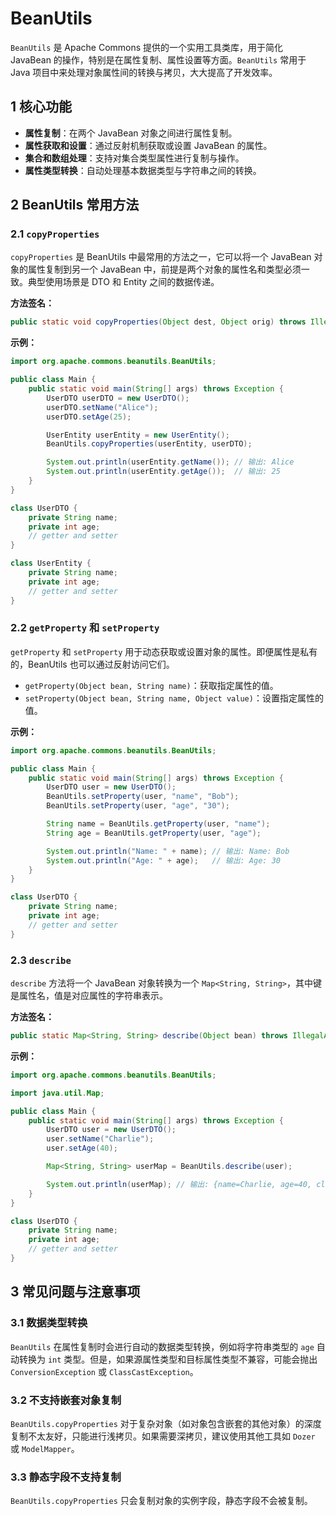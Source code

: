 # BeanUtils

`BeanUtils` 是 Apache Commons 提供的一个实用工具类库，用于简化 JavaBean 的操作，特别是在属性复制、属性设置等方面。`BeanUtils` 常用于 Java 项目中来处理对象属性间的转换与拷贝，大大提高了开发效率。

## 1 核心功能

- **属性复制**：在两个 JavaBean 对象之间进行属性复制。
- **属性获取和设置**：通过反射机制获取或设置 JavaBean 的属性。
- **集合和数组处理**：支持对集合类型属性进行复制与操作。
- **属性类型转换**：自动处理基本数据类型与字符串之间的转换。

## 2 BeanUtils 常用方法

### 2.1 `copyProperties`

`copyProperties` 是 BeanUtils 中最常用的方法之一，它可以将一个 JavaBean 对象的属性复制到另一个 JavaBean 中，前提是两个对象的属性名和类型必须一致。典型使用场景是 DTO 和 Entity 之间的数据传递。

**方法签名：**

```java
public static void copyProperties(Object dest, Object orig) throws IllegalAccessException, InvocationTargetException;
```

**示例：**

```java
import org.apache.commons.beanutils.BeanUtils;

public class Main {
    public static void main(String[] args) throws Exception {
        UserDTO userDTO = new UserDTO();
        userDTO.setName("Alice");
        userDTO.setAge(25);

        UserEntity userEntity = new UserEntity();
        BeanUtils.copyProperties(userEntity, userDTO);

        System.out.println(userEntity.getName()); // 输出: Alice
        System.out.println(userEntity.getAge());  // 输出: 25
    }
}

class UserDTO {
    private String name;
    private int age;
    // getter and setter
}

class UserEntity {
    private String name;
    private int age;
    // getter and setter
}
```

### 2.2 `getProperty` 和 `setProperty`

`getProperty` 和 `setProperty` 用于动态获取或设置对象的属性。即便属性是私有的，BeanUtils 也可以通过反射访问它们。

- `getProperty(Object bean, String name)`：获取指定属性的值。
- `setProperty(Object bean, String name, Object value)`：设置指定属性的值。

**示例：**

```java
import org.apache.commons.beanutils.BeanUtils;

public class Main {
    public static void main(String[] args) throws Exception {
        UserDTO user = new UserDTO();
        BeanUtils.setProperty(user, "name", "Bob");
        BeanUtils.setProperty(user, "age", "30");

        String name = BeanUtils.getProperty(user, "name");
        String age = BeanUtils.getProperty(user, "age");

        System.out.println("Name: " + name); // 输出: Name: Bob
        System.out.println("Age: " + age);   // 输出: Age: 30
    }
}

class UserDTO {
    private String name;
    private int age;
    // getter and setter
}
```

### 2.3 `describe`

`describe` 方法将一个 JavaBean 对象转换为一个 `Map<String, String>`，其中键是属性名，值是对应属性的字符串表示。

**方法签名：**

```java
public static Map<String, String> describe(Object bean) throws IllegalAccessException, InvocationTargetException, NoSuchMethodException;
```

**示例：**

```java
import org.apache.commons.beanutils.BeanUtils;

import java.util.Map;

public class Main {
    public static void main(String[] args) throws Exception {
        UserDTO user = new UserDTO();
        user.setName("Charlie");
        user.setAge(40);

        Map<String, String> userMap = BeanUtils.describe(user);

        System.out.println(userMap); // 输出: {name=Charlie, age=40, class=class UserDTO}
    }
}

class UserDTO {
    private String name;
    private int age;
    // getter and setter
}
```

## 3 常见问题与注意事项

### 3.1 数据类型转换

`BeanUtils` 在属性复制时会进行自动的数据类型转换，例如将字符串类型的 `age` 自动转换为 `int` 类型。但是，如果源属性类型和目标属性类型不兼容，可能会抛出 `ConversionException` 或 `ClassCastException`。

### 3.2 不支持嵌套对象复制

`BeanUtils.copyProperties` 对于复杂对象（如对象包含嵌套的其他对象）的深度复制不太友好，只能进行浅拷贝。如果需要深拷贝，建议使用其他工具如 `Dozer` 或 `ModelMapper`。

### 3.3 静态字段不支持复制

`BeanUtils.copyProperties` 只会复制对象的实例字段，静态字段不会被复制。

